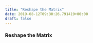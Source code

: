 ```yaml
---
title: "Reshape the Matrix"
date: 2019-08-12T09:30:26.791419+00:00
draft: false
---
```


### Reshape the Matrix
